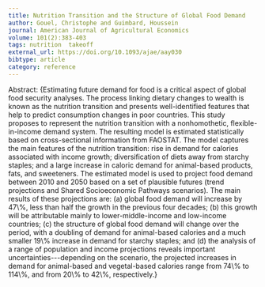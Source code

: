 ```yaml
---
title: Nutrition Transition and the Structure of Global Food Demand
author: Gouel, Christophe and Guimbard, Houssein
journal: American Journal of Agricultural Economics
volume: 101(2):383-403
tags: nutrition  takeoff
external_url: https://doi.org/10.1093/ajae/aay030
bibtype: article
category: reference
---
```

Abstract: {Estimating future demand for food is a critical aspect of global food security analyses. The process linking dietary changes to wealth is known as the nutrition transition and presents well-identified features that help to predict consumption changes in poor countries. This study proposes to represent the nutrition transition with a nonhomothetic, flexible-in-income demand system. The resulting model is estimated statistically based on cross-sectional information from FAOSTAT. The model captures the main features of the nutrition transition: rise in demand for calories associated with income growth; diversification of diets away from starchy staples; and a large increase in caloric demand for animal-based products, fats, and sweeteners. The estimated model is used to project food demand between 2010 and 2050 based on a set of plausible futures (trend projections and Shared Socioeconomic Pathways scenarios). The main results of these projections are: (a) global food demand will increase by 47\\%, less than half the growth in the previous four decades; (b) this growth will be attributable mainly to lower-middle-income and low-income countries; (c) the structure of global food demand will change over the period, with a doubling of demand for animal-based calories and a much smaller 19\\% increase in demand for starchy staples; and (d) the analysis of a range of population and income projections reveals important uncertainties---depending on the scenario, the projected increases in demand for animal-based and vegetal-based calories range from 74\\% to 114\\%, and from 20\\% to 42\\%, respectively.}
